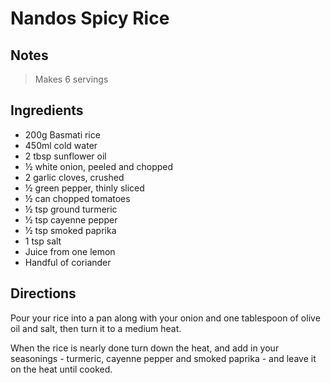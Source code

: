 # Nandos Spicy Rice

## Notes

> Makes 6 servings

## Ingredients

- 200g Basmati rice
- 450ml cold water
- 2 tbsp sunflower oil
- &#189; white onion, peeled and chopped
- 2 garlic cloves, crushed
- &#189; green pepper, thinly sliced
- &#189; can chopped tomatoes
- &#189; tsp ground turmeric
- &#189; tsp cayenne pepper
- &#189; tsp smoked paprika
- 1 tsp salt
- Juice from one lemon
- Handful of coriander

## Directions

Pour your rice into a pan along with your onion and one tablespoon of olive oil and salt, then turn it to a medium heat.

When the rice is nearly done turn down the heat, and add in your seasonings - turmeric, cayenne pepper and smoked paprika - and leave it on the heat until cooked.
